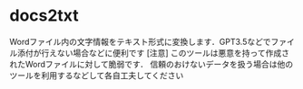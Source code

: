 # docs2txt
Wordファイル内の文字情報をテキスト形式に変換します．GPT3.5などでファイル添付が行えない場合などに便利です
[注意]
このツールは悪意を持って作成されたWordファイルに対して脆弱です．
信頼のおけないデータを扱う場合は他のツールを利用するなどして各自工夫してください
